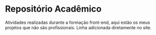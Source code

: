 # Repositório Acadêmico
 Atividades realizadas durante a formação front-end, aqui estão os meus projetos que não são profissionais. 
Linha adicionada diretamente no site.
